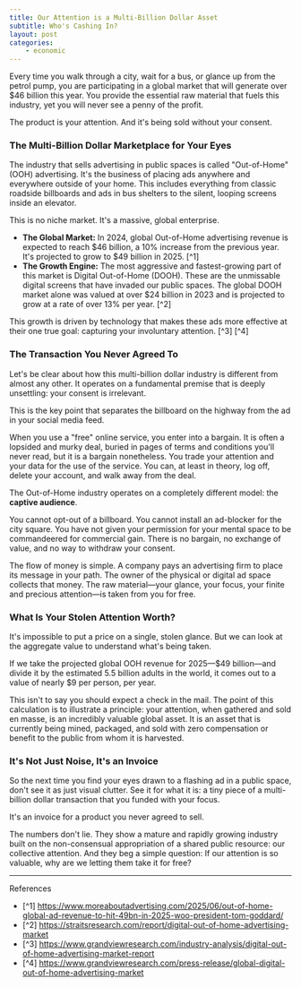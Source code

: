```yaml
---
title: Our Attention is a Multi-Billion Dollar Asset
subtitle: Who's Cashing In?
layout: post
categories:
    - economic
---
```


Every time you walk through a city, wait for a bus, or glance up from the petrol pump, you are participating in a global market that will generate over $46 billion this year. You provide the essential raw material that fuels this industry, yet you will never see a penny of the profit.

The product is your attention. And it's being sold without your consent.

### The Multi-Billion Dollar Marketplace for Your Eyes

The industry that sells advertising in public spaces is called "Out-of-Home" (OOH) advertising. It's the business of placing ads anywhere and everywhere outside of your home. This includes everything from classic roadside billboards and ads in bus shelters to the silent, looping screens inside an elevator.

This is no niche market. It's a massive, global enterprise.

*   **The Global Market:** In 2024, global Out-of-Home advertising revenue is expected to reach $46 billion, a 10% increase from the previous year. It's projected to grow to $49 billion in 2025. [^1]
*   **The Growth Engine:** The most aggressive and fastest-growing part of this market is Digital Out-of-Home (DOOH). These are the unmissable digital screens that have invaded our public spaces. The global DOOH market alone was valued at over $24 billion in 2023 and is projected to grow at a rate of over 13% per year. [^2]

This growth is driven by technology that makes these ads more effective at their one true goal: capturing your involuntary attention. [^3] [^4]

### The Transaction You Never Agreed To

Let's be clear about how this multi-billion dollar industry is different from almost any other. It operates on a fundamental premise that is deeply unsettling: your consent is irrelevant.

This is the key point that separates the billboard on the highway from the ad in your social media feed.

When you use a "free" online service, you enter into a bargain. It is often a lopsided and murky deal, buried in pages of terms and conditions you'll never read, but it is a bargain nonetheless. You trade your attention and your data for the use of the service. You can, at least in theory, log off, delete your account, and walk away from the deal.

The Out-of-Home industry operates on a completely different model: the **captive audience**.

You cannot opt-out of a billboard. You cannot install an ad-blocker for the city square. You have not given your permission for your mental space to be commandeered for commercial gain. There is no bargain, no exchange of value, and no way to withdraw your consent.

The flow of money is simple. A company pays an advertising firm to place its message in your path. The owner of the physical or digital ad space collects that money. The raw material—your glance, your focus, your finite and precious attention—is taken from you for free.

### What Is Your Stolen Attention Worth?

It's impossible to put a price on a single, stolen glance. But we can look at the aggregate value to understand what's being taken.

If we take the projected global OOH revenue for 2025—$49 billion—and divide it by the estimated 5.5 billion adults in the world, it comes out to a value of nearly $9 per person, per year.

<!-- this isn't much. but that might change in the future. -->

This isn't to say you should expect a check in the mail. The point of this calculation is to illustrate a principle: your attention, when gathered and sold en masse, is an incredibly valuable global asset. It is an asset that is currently being mined, packaged, and sold with zero compensation or benefit to the public from whom it is harvested.

### It's Not Just Noise, It's an Invoice

So the next time you find your eyes drawn to a flashing ad in a public space, don't see it as just visual clutter. See it for what it is: a tiny piece of a multi-billion dollar transaction that you funded with your focus.

It's an invoice for a product you never agreed to sell.

The numbers don't lie. They show a mature and rapidly growing industry built on the non-consensual appropriation of a shared public resource: our collective attention. And they beg a simple question: If our attention is so valuable, why are we letting them take it for free?

***

References

- [^1] https://www.moreaboutadvertising.com/2025/06/out-of-home-global-ad-revenue-to-hit-49bn-in-2025-woo-president-tom-goddard/
- [^2] https://straitsresearch.com/report/digital-out-of-home-advertising-market
- [^3] https://www.grandviewresearch.com/industry-analysis/digital-out-of-home-advertising-market-report
- [^4] https://www.grandviewresearch.com/press-release/global-digital-out-of-home-advertising-market